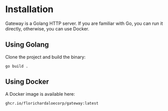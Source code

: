 # Installation

Gateway is a Golang HTTP server. If you are familiar with Go, you can run it directly, otherwise, you can use Docker.

## Using Golang

Clone the project and build the binary:

```shell
go build .
```

## Using Docker

A Docker image is available here:

```shell
ghcr.io/florichardaloecorp/gateway:latest
```
